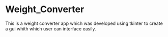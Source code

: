 # Weight_Converter
This is a weight converter app which was developed using tkinter to create a gui whith which user can interface easily.
